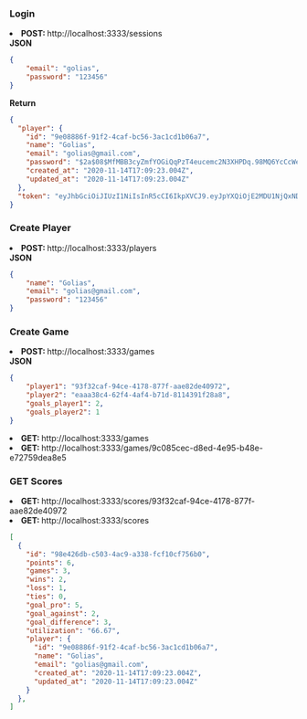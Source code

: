 <h3>Login</h3>

<li><strong>POST: </strong>http://localhost:3333/sessions</li>
<strong>JSON</strong><br>

```json
{
	"email": "golias",
	"password": "123456"
}
```
<strong>Return</strong><br>

```json
{
  "player": {
    "id": "9e08886f-91f2-4caf-bc56-3ac1cd1b06a7",
    "name": "Golias",
    "email": "golias@gmail.com",
    "password": "$2a$08$MfMBB3cyZmfYOGiQqPzT4eucemc2N3XHPDq.98MQ6YcCcWegQMXvO",
    "created_at": "2020-11-14T17:09:23.004Z",
    "updated_at": "2020-11-14T17:09:23.004Z"
  },
  "token": "eyJhbGciOiJIUzI1NiIsInR5cCI6IkpXVCJ9.eyJpYXQiOjE2MDU1NjQxNDIsImV4cCI6MTYwNTY1MDU0Miwic3ViIjoiOWUwODg4NmYtOTFmMi00Y2FmLWJjNTYtM2FjMWNkMWIwNmE3In0.aPSyxld0aR9CubXAD20tENY23-4v8yrke7ltEkjx1CA"
}
```

<h3>Create Player</h3>

<li><strong>POST: </strong>http://localhost:3333/players</li>
<strong>JSON</strong><br>

```json
{
	"name": "Golias",
	"email": "golias@gmail.com",
	"password": "123456"
}
```

<h3>Create Game</h3>

<li><strong>POST: </strong>http://localhost:3333/games</li>
<strong>JSON</strong><br>

```json
{
	"player1": "93f32caf-94ce-4178-877f-aae82de40972",
	"player2": "eaaa38c4-62f4-4af4-b71d-8114391f28a8",
	"goals_player1": 2,
	"goals_player2": 1
}
```

<li><strong>GET: </strong>http://localhost:3333/games</li>
<li><strong>GET: </strong>http://localhost:3333/games/9c085cec-d8ed-4e95-b48e-e72759dea8e5</li>

<h3>GET Scores</h3>

<li><strong>GET: </strong>http://localhost:3333/scores/93f32caf-94ce-4178-877f-aae82de40972</li>
<li><strong>GET: </strong>http://localhost:3333/scores</li>

```json
[
  {
    "id": "98e426db-c503-4ac9-a338-fcf10cf756b0",
    "points": 6,
    "games": 3,
    "wins": 2,
    "loss": 1,
    "ties": 0,
    "goal_pro": 5,
    "goal_against": 2,
    "goal_difference": 3,
    "utilization": "66.67",
    "player": {
      "id": "9e08886f-91f2-4caf-bc56-3ac1cd1b06a7",
      "name": "Golias",
      "email": "golias@gmail.com",
      "created_at": "2020-11-14T17:09:23.004Z",
      "updated_at": "2020-11-14T17:09:23.004Z"
    }
  },
]
```
